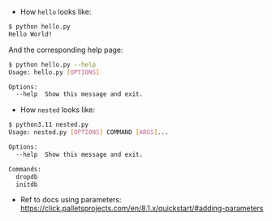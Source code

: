 * How `hello` looks like:

```bash
$ python hello.py
Hello World!
```

And the corresponding help page:

```bash
$ python hello.py --help
Usage: hello.py [OPTIONS]

Options:
  --help  Show this message and exit.
```

* How `nested` looks like:
```bash
$ python3.11 nested.py
Usage: nested.py [OPTIONS] COMMAND [ARGS]...

Options:
  --help  Show this message and exit.

Commands:
  dropdb
  initdb
```

- Ref to docs using parameters: https://click.palletsprojects.com/en/8.1.x/quickstart/#adding-parameters
